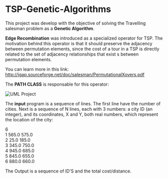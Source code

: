 # TSP-Genetic-Algorithms
This project was develop with the objective of solving the Travelling salesman problem as a **Genetic Algorithm**. 

**Edge Recombination** was introduced as a specialized operator for TSP. 
The motivation behind this operator is that it should preserve the adjacency between permutation elements, since the cost of a tour in a TSP is directly related to the set of adjacency relationships that exist s between permutation elements. 

You can learn more in this link: http://jgap.sourceforge.net/doc/salesman/PermutationalXovers.pdf
 
 The **PATH CLASS** is responsable for this operator:

![UML Project](https://cloud.githubusercontent.com/assets/6472330/6099654/0f9692e0-aff6-11e4-8a77-455e0239f2b4.PNG)

The **input** program is a sequence of lines. The first line have the number of cities.
Next is a sequence of N lines, each with 3 numbers: a city ID (an integer), and its coordinates, X and Y, both real numbers, which represent the location of the city:

6 <br /> 
1 565.0 575.0 <br /> 
2 25.0 185.0 <br />
3 345.0 750.0 <br />
4 945.0 685.0 <br />
5 845.0 655.0 <br />
6 880.0 660.0 <br />

The Output is a sequence of ID'S and the total cost/distance.
